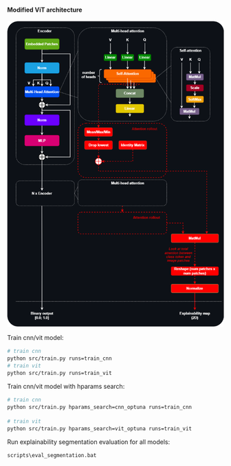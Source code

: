#### Modified ViT architecture
<p align="center">
  <img src="res/vit_rollout.png"/>
</p>

Train cnn/vit model:
```bash
# train cnn
python src/train.py runs=train_cnn
# train vit
python src/train.py runs=train_vit
```
Train cnn/vit model with hparams search:
```bash
# train cnn
python src/train.py hparams_search=cnn_optuna runs=train_cnn

# train vit
python src/train.py hparams_search=vit_optuna runs=train_vit
```

Run explainability segmentation evaluation for all models:
```bash
scripts\eval_segmentation.bat
```